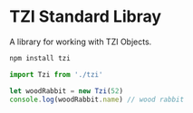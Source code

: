 # TZI Standard Libray

A library for working with TZI Objects.

```bash
npm install tzi
```

```js
import Tzi from './tzi'

let woodRabbit = new Tzi(52)
console.log(woodRabbit.name) // wood rabbit
```
